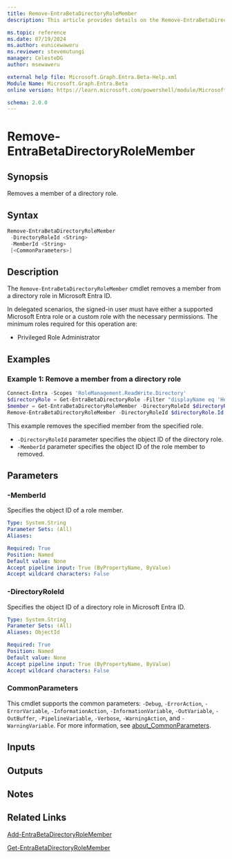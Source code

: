 ```yaml
---
title: Remove-EntraBetaDirectoryRoleMember
description: This article provides details on the Remove-EntraBetaDirectoryRoleMember command.

ms.topic: reference
ms.date: 07/19/2024
ms.author: eunicewaweru
ms.reviewer: stevemutungi
manager: CelesteDG
author: msewaweru

external help file: Microsoft.Graph.Entra.Beta-Help.xml
Module Name: Microsoft.Graph.Entra.Beta
online version: https://learn.microsoft.com/powershell/module/Microsoft.Graph.Entra.Beta/Remove-EntraBetaDirectoryRoleMember

schema: 2.0.0
---
```


# Remove-EntraBetaDirectoryRoleMember

## Synopsis

Removes a member of a directory role.

## Syntax

```powershell
Remove-EntraBetaDirectoryRoleMember
 -DirectoryRoleId <String>
 -MemberId <String>
 [<CommonParameters>]
```

## Description

The `Remove-EntraBetaDirectoryRoleMember` cmdlet removes a member from a directory role in Microsoft Entra ID.

In delegated scenarios, the signed-in user must have either a supported Microsoft Entra role or a custom role with the necessary permissions. The minimum roles required for this operation are:

- Privileged Role Administrator

## Examples

### Example 1: Remove a member from a directory role

```powershell
Connect-Entra -Scopes 'RoleManagement.ReadWrite.Directory'
$directoryRole = Get-EntraBetaDirectoryRole -Filter "displayName eq 'Helpdesk Administrator'"
$member = Get-EntraBetaDirectoryRoleMember -DirectoryRoleId $directoryRole.Id | Select Id, DisplayName, '@odata.type' | Where-Object {$_.DisplayName -eq 'Sawyer Miller'}
Remove-EntraBetaDirectoryRoleMember -DirectoryRoleId $directoryRole.Id -MemberId $member.Id
```

This example removes the specified member from the specified role.

- `-DirectoryRoleId` parameter specifies the object ID of the directory role.
- `-MemberId` parameter specifies the object ID of the role member to removed.

## Parameters

### -MemberId

Specifies the object ID of a role member.

```yaml
Type: System.String
Parameter Sets: (All)
Aliases:

Required: True
Position: Named
Default value: None
Accept pipeline input: True (ByPropertyName, ByValue)
Accept wildcard characters: False
```

### -DirectoryRoleId

Specifies the object ID of a directory role in Microsoft Entra ID.

```yaml
Type: System.String
Parameter Sets: (All)
Aliases: ObjectId

Required: True
Position: Named
Default value: None
Accept pipeline input: True (ByPropertyName, ByValue)
Accept wildcard characters: False
```

### CommonParameters

This cmdlet supports the common parameters: `-Debug`, `-ErrorAction`, `-ErrorVariable`, `-InformationAction`, `-InformationVariable`, `-OutVariable`, `-OutBuffer`, `-PipelineVariable`, `-Verbose`, `-WarningAction`, and `-WarningVariable`. For more information, see [about_CommonParameters](https://go.microsoft.com/fwlink/?LinkID=113216).

## Inputs

## Outputs

## Notes

## Related Links

[Add-EntraBetaDirectoryRoleMember](Add-EntraBetaDirectoryRoleMember.md)

[Get-EntraBetaDirectoryRoleMember](Get-EntraBetaDirectoryRoleMember.md)
